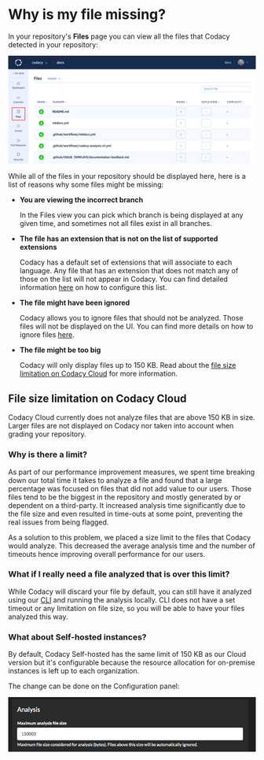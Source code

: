 # Why is my file missing?

In your repository's **Files** page you can view all the files that Codacy detected in your repository:

![Repository files](images/repository-files.png)

While all of the files in your repository should be displayed here, here is a list of reasons why some files might be missing:

-   **You are viewing the incorrect branch**

    In the Files view you can pick which branch is being displayed at any given time, and sometimes not all files exist in all branches.

-   **The file has an extension that is not on the list of supported extensions**

    Codacy has a default set of extensions that will associate to each language. Any file that has an extension that does not match any of those on the list will not appear in Codacy. You can find detailed information [here](../../repositories-configure/file-extensions.md) on how to configure this list.

-   **The file might have been ignored**

    Codacy allows you to ignore files that should not be analyzed. Those files will not be displayed on the UI. You can find more details on how to ignore files [here](../../repositories-configure/ignore-files-from-codacy-analysis.md).

-   **The file might be too big**

    Codacy will only display files up to 150 KB. Read about the [file size limitation on Codacy Cloud](#file-size-limitation-on-codacy-cloud) for more information.

## File size limitation on Codacy Cloud

Codacy Cloud currently does not analyze files that are above 150 KB in size. Larger files are not displayed on Codacy nor taken into account when grading your repository.

### Why is there a limit?

As part of our performance improvement measures, we spent time breaking down our total time it takes to analyze a file and found that a large percentage was focused on files that did not add value to our users. Those files tend to be the biggest in the repository and mostly generated by or dependent on a third-party. It increased analysis time significantly due to the file size and even resulted in time-outs at some point, preventing the real issues from being flagged.

As a solution to this problem, we placed a size limit to the files that Codacy would analyze. This decreased the average analysis time and the number of timeouts hence improving overall performance for our users.

### What if I really need a file analyzed that is over this limit?

While Codacy will discard your file by default, you can still have it analyzed using our [CLI](../../related-tools/run-local-analysis.md) and running the analysis locally. CLI does not have a set timeout or any limitation on file size, so you will be able to have your files analyzed this way.

### What about Self-hosted instances?

By default, Codacy Self-hosted has the same limit of 150 KB as our Cloud version but it's configurable because the resource allocation for on-premise instances is left up to each organization.

The change can be done on the Configuration panel:

![Maximum analysis file size](images/configuration-panel-max-file-size.png)

